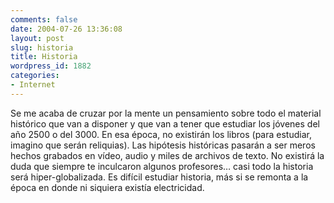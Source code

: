 ```yaml
---
comments: false
date: 2004-07-26 13:36:08
layout: post
slug: historia
title: Historia
wordpress_id: 1882
categories:
- Internet
---
```


Se me acaba de cruzar por la mente un pensamiento sobre todo el material histórico que van a disponer y que van a tener que estudiar los jóvenes del año 2500 o del 3000. En esa época, no existirán los libros (para estudiar, imagino que serán reliquias). Las hipótesis históricas pasarán a ser meros hechos grabados en vídeo, audio y miles de archivos de texto. No existirá la duda que siempre te inculcaron algunos profesores… casi todo la historia será hiper-globalizada. Es difícil estudiar historia, más si se remonta a la época en donde ni siquiera existía electricidad.




 
